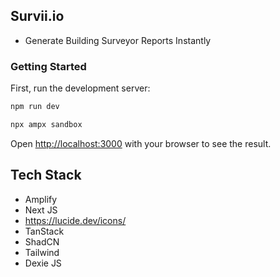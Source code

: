 ## Survii.io

- Generate Building Surveyor Reports Instantly

### Getting Started

First, run the development server:

```bash
npm run dev
```

```bash
npx ampx sandbox
```

Open [http://localhost:3000](http://localhost:3000) with your browser to see the result.

## Tech Stack

- Amplify
- Next JS
- https://lucide.dev/icons/
- TanStack
- ShadCN
- Tailwind
- Dexie JS



